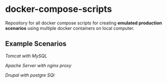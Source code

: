 # docker-compose-scripts


Repository for all docker compose scripts for creating **emulated production scenarios** using multiple docker containers on local computer.


## Example Scenarios

*Tomcat with MySQL*

*Apache Server with nginx proxy*

*Drupal with postgre SQl*
